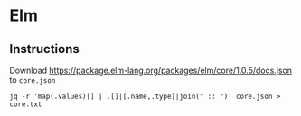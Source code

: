 # Elm

## Instructions

Download <https://package.elm-lang.org/packages/elm/core/1.0.5/docs.json> to `core.json`

```shell
jq -r 'map(.values)[] | .[]|[.name,.type]|join(" :: ")' core.json > core.txt
```
